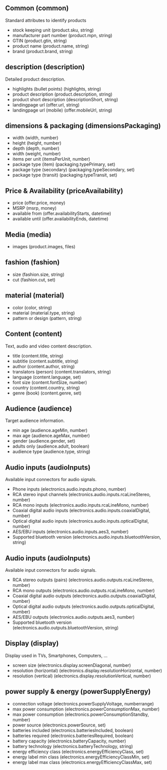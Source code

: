 ## Common (common)
Standard attributes to identify products

* stock keeping unit (product.sku, string)
* manufacturer part number (product.mpn, string)
* GTIN (product.gtin, string)
* product name (product.name, string)
* brand (product.brand, string)


## description (description)
Detailed product description.

* highlights (bullet points) (highlights, string)
* product description (product.description, string)
* product short description (descriptionShort, string)
* landingpage url (offer.url, string)
* landingpage url (mobile) (offer.mobileUrl, string)


## dimensions & packaging (dimensionsPackaging)
* width (width, number)
* height (height, number)
* depth (depth, number)
* width (weight, number)
* items per unit (itemsPerUnit, number)
* package type (item) (packaging.typePrimary, set)
* package type (secondary) (packaging.typeSecondary, set)
* package type (transit) (packaging.typeTransit, set)


## Price & Availability (priceAvailability)
* price (offer.price, money)
* MSRP (msrp, money)
* available from (offer.availabilityStarts, datetime)
* available until (offer.availabilityEnds, datetime)


## Media (media)
* images (product.images, files)


## fashion (fashion)
* size (fashion.size, string)
* cut (fashion.cut, set)


## material (material)
* color (color, string)
* material (material.type, string)
* pattern or design (pattern, string)


## Content (content)
Text, audio and video content description.

* title (content.title, string)
* subtitle (content.subtitle, string)
* author (content.author, string)
* translators (person) (content.translators, string)
* language (content.language, set)
* font size (content.fontSize, number)
* country (content.country, string)
* genre (book) (content.genre, set)


## Audience (audience)
Target audience information.

* min age (audience.ageMin, number)
* max age (audience.ageMax, number)
* gender (audience.gender, set)
* adults only (audience.adult, boolean)
* audience type (audience.type, string)


## Audio inputs (audioInputs)
Available input connectors for audio signals.

* Phone inputs (electronics.audio.inputs.phono, number)
* RCA stereo input channels (electronics.audio.inputs.rcaLineStereo, number)
* RCA mono inputs (electronics.audio.inputs.rcaLineMono, number)
* Coaxial digital audio inputs (electronics.audio.inputs.coaxialDigital, number)
* Optical digital audio inputs (electronics.audio.inputs.opticalDigital, number)
* AES/EBU inputs (electronics.audio.inputs.aes3, number)
* Supported bluetooth version (electronics.audio.inputs.bluetoothVersion, string)


## Audio inputs (audioInputs)
Available input connectors for audio signals.

* RCA stereo outputs (pairs) (electronics.audio.outputs.rcaLineStereo, number)
* RCA mono outputs (electronics.audio.outputs.rcaLineMono, number)
* Coaxial digital audio outputs (electronics.audio.outputs.coaxialDigital, number)
* Optical digital audio outputs (electronics.audio.outputs.opticalDigital, number)
* AES/EBU outputs (electronics.audio.outputs.aes3, number)
* Supported bluetooth version (electronics.audio.outputs.bluetoothVersion, string)


## Display (display)
Display used in TVs, Smartphones, Computers, ...

* screen size (electronics.display.screenDiagonal, number)
* resolution (horizontal) (electronics.display.resolutionHorizontal, number)
* resolution (vertical) (electronics.display.resolutionVertical, number)


## power supply & energy (powerSupplyEnergy)
* connection voltage (electronics.powerSupplyVoltage, numberrange)
* max power consumption (electronics.powerConsumptionMax, number)
* max power consumption (electronics.powerConsumptionStandby, number)
* power source (electronics.powerSource, set)
* batteries included (electronics.batteriesIncluded, boolean)
* batteries required (electronics.batteriesRequired, boolean)
* battery capacity (electronics.batteryCapacity, number)
* battery technology (electronics.batteryTechnology, string)
* energy efficiency class (electronics.energyEfficiencyClass, set)
* energy label min class (electronics.energyEfficiencyClassMin, set)
* energy label max class (electronics.energyEfficiencyClassMax, set)

